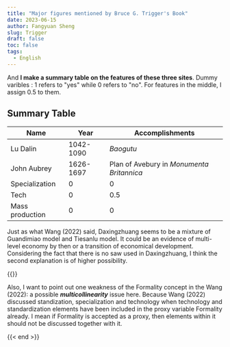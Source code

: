 ```yaml
---
title: "Major figures mentioned by Bruce G. Trigger's Book"
date: 2023-06-15
author: Fangyuan Sheng
slug: Trigger
draft: false
toc: false
tags:
  - English
---
```



And **I make a summary table on the features of these three sites**. Dummy varibles : 1 refers to "yes" while 0 refers to "no". For features in the middle, I assign 0.5 to them.

## Summary Table

| Name | Year | Accomplishments |
|---------|---------|---------|
| Lu Dalin | 1042-1090 |*Baogutu* |
| John Aubrey | 1626-1697 | Plan of Avebury in *Monumenta Britannica* |
| Specialization | 0 | 0 | 
| Tech | 0 | 0.5 |
| Mass production | 0 | 0 | 
  
Just as what Wang (2022) said, Daxingzhuang seems to be a mixture of Guandimiao model and Tiesanlu model. It could be an evidence of multi-level economy by then or a transition of economical development. Considering the fact that there is no saw used in Daxingzhuang, I think the second explanation is of higher possibility. 

  {{<block class="note" >}}
  
Also, I want to point out one weakness of the Formality concept in the Wang (2022): a possible ***multicollinearity*** issue here. Because Wang (2022) discussed standization, specialization and technology when technology and standardization elements have been included in the proxy variable Formality already. I mean if Formality is accepted as a proxy, then elements within it should not be discussed together with it.

{{< end >}}
 

  

